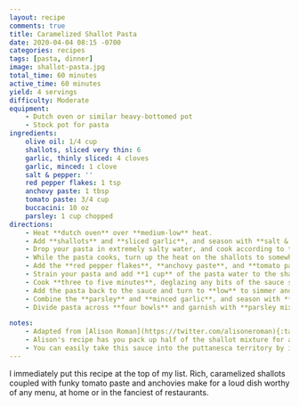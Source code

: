 ```yaml
---
layout: recipe
comments: true
title: Caramelized Shallot Pasta
date: 2020-04-04 08:15 -0700
categories: recipes
tags: [pasta, dinner]
image: shallot-pasta.jpg
total_time: 60 minutes
active_time: 60 minutes
yield: 4 servings
difficulty: Moderate
equipment:
    - Dutch oven or similar heavy-bottomed pot
    - Stock pot for pasta
ingredients:
    olive oil: 1/4 cup
    shallots, sliced very thin: 6
    garlic, thinly sliced: 4 cloves
    garlic, minced: 1 clove
    salt & pepper: ''
    red pepper flakes: 1 tsp
    anchovy paste: 1 tbsp
    tomato paste: 3/4 cup
    buccacini: 10 oz
    parsley: 1 cup chopped
directions:
    - Heat **dutch oven** over **medium-low** heat.
    - Add **shallots** and **sliced garlic**, and season with **salt & pepper**, and cook until shallots are soft and caramelized, about **forty-five minutes**.
    - Drop your pasta in extremely salty water, and cook according to the instructions. Pull it a minute or two early, so the pasta is __very__ _al dente_. **Save at least a cup of the pasta water!**
    - While the pasta cooks, turn up the heat on the shallots to somewhere between **medium** and **medium-high** heat for about **five minutes** while stirring, to get some fond to develop at the bottom of your pan and to darken the edges of some of the shallots. 
    - Add the **red pepper flakes**, **anchovy paste**, and **tomato paste**, and cook about **three minutes** until very fragrant. By now, your pasta should be ready.
    - Strain your pasta and add **1 cup** of the pasta water to the shallots.
    - Cook **three to five minutes**, deglazing any bits of the sauce stuck to your pan.
    - Add the pasta back to the sauce and turn to **low** to simmer and finish the pasta. Stir occasionally.
    - Combine the **parsley** and **minced garlic**, and season with **salt & pepper**, and some more **red pepper flakes**, to taste.
    - Divide pasta across **four bowls** and garnish with **parsley mixture**.

notes:
    - Adapted from [Alison Roman](https://twitter.com/alisoneroman){:target="_blank"} at [NYT Cooking](https://cooking.nytimes.com/recipes/1020830-caramelized-shallot-pasta){:target="_blank"}
    - Alison's recipe has you pack up half of the shallot mixture for a later use, but I just used the entirety of it for this recipe. I really loved the full flavor from using it all.
    - You can easily take this sauce into the puttanesca territory by increasing the amount of anchovy paste. I love when things are that funky, but it's not for everyone. You could also omit the anchovy paste entirely.
---
```

I immediately put this recipe at the top of my list. Rich, caramelized shallots coupled with funky tomato paste and anchovies make for a loud dish worthy of any menu, at home or in the fanciest of restaurants.